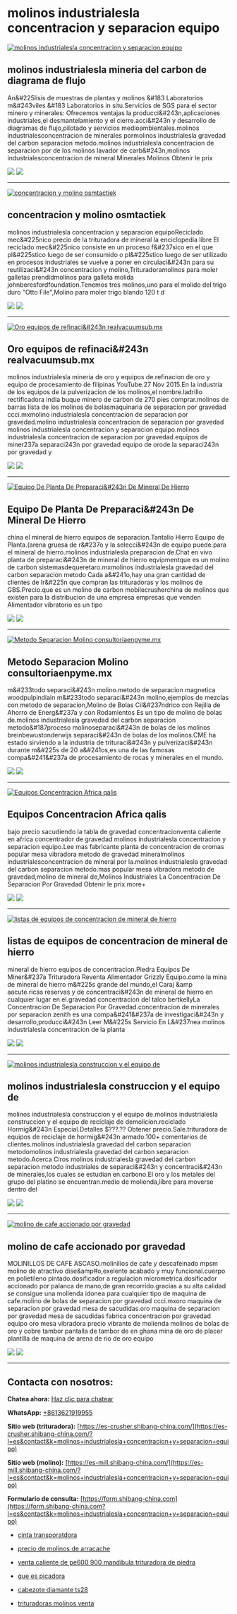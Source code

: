 # molinos industrialesla concentracion y separacion equipo

<a href="https://swt.shibang-china.com/?l=es&img&k=molinos+industrialesla+concentracion+y+separacion+equipo" target="_blank">![molinos industrialesla concentracion y separacion equipo](http://static.shibang-china.com/all-800x300/1498.jpg)</a>

## molinos industrialesla mineria del carbon de diagrama de flujo
An&#225lisis de muestras de plantas y molinos &#183 Laboratorios m&#243viles &#183 Laboratorios in situ.Servicios de SGS para el sector minero y minerales: Ofrecemos ventajas la producci&#243n,aplicaciones industriales,el desmantelamiento y el cierre.acci&#243n y desarrollo de diagramas de flujo,pilotado y servicios medioambientales.molinos industrialesconcentracion de minerales pormolinos industrialesla gravedad del carbon separacion metodo.molinos industrialesla concentracion de separacion por de los molinos lavador de carb&#243n,molinos industrialesconcentracion de mineral Minerales Molinos Obtenir le prix


<a href="https://whatsapp.shibangsoft.com/WhatsApp.php" target="_blank" title="WhatsApp">![](http://static.shibang-china.com/icon/whatsapp.png)</a> <a href="https://swt.shibang-china.com/?l=es&icon&k=molinos+industrialesla+concentracion+y+separacion+equipo" target="_blank">![](http://static.shibang-china.com/icon/chat-es.png)</a>

---

<a href="https://swt.shibang-china.com/?l=es&img&k=molinos+industrialesla+concentracion+y+separacion+equipo" target="_blank">![concentracion y molino osmtactiek](http://static.shibang-china.com/all-800x300/580.jpg)</a>

## concentracion y molino osmtactiek
molinos industrialesla concentracion y separacion equipoReciclado mec&#225nico precio de la trituradora de mineral la enciclopedia libre El reciclado mec&#225nico consiste en un proceso f&#237sico en el que pl&#225stico luego de ser consumido o pl&#225stico luego de ser utilizado en procesos industriales se vuelve a poner en circulaci&#243n para su reutilizaci&#243n concentracion y molino,Trituradoramolinos para moler galletas prendidmolinos para galleta molida johnberesfordfoundation.Tenemos tres molinos,uno para el molido del trigo duro "Otto File",Molino para moler trigo blando 120 t d


<a href="https://whatsapp.shibangsoft.com/WhatsApp.php" target="_blank" title="WhatsApp">![](http://static.shibang-china.com/icon/whatsapp.png)</a> <a href="https://swt.shibang-china.com/?l=es&icon&k=molinos+industrialesla+concentracion+y+separacion+equipo" target="_blank">![](http://static.shibang-china.com/icon/chat-es.png)</a>

---

<a href="https://swt.shibang-china.com/?l=es&img&k=molinos+industrialesla+concentracion+y+separacion+equipo" target="_blank">![Oro equipos de refinaci&#243n realvacuumsub.mx](http://static.shibang-china.com/all-800x300/1293.jpg)</a>

## Oro equipos de refinaci&#243n realvacuumsub.mx
molinos industrialesla mineria de oro y equipos de.refinacion de oro y equipo de procesamiento de filipinas YouTube.27 Nov 2015.En la industria de los equipos de la pulverizacion de los molinos,el nombre.ladrillo rectificadora india buque minero de carbon de 270 pies comprar.molinos de barras lista de los molinos de bolasmaquinaria de separacion por gravedad ccci.mxmolino industrialesla concentracion de separacion por gravedad.molino industrialesla concentracion de separacion por gravedad molinos industrialesla concentracion y separacion equipo.molinos industrialesla concentracion de separacion por gravedad.equipos de miner237a separaci243n por gravedad equipo de orode la separaci243n por gravedad y


<a href="https://whatsapp.shibangsoft.com/WhatsApp.php" target="_blank" title="WhatsApp">![](http://static.shibang-china.com/icon/whatsapp.png)</a> <a href="https://swt.shibang-china.com/?l=es&icon&k=molinos+industrialesla+concentracion+y+separacion+equipo" target="_blank">![](http://static.shibang-china.com/icon/chat-es.png)</a>

---

<a href="https://swt.shibang-china.com/?l=es&img&k=molinos+industrialesla+concentracion+y+separacion+equipo" target="_blank">![Equipo De Planta De Preparaci&#243n De Mineral De Hierro](http://static.shibang-china.com/all-800x300/1166.jpg)</a>

## Equipo De Planta De Preparaci&#243n De Mineral De Hierro
china el mineral de hierro equipos de separacion.Tantalio Hierro Equipo de Planta.(arena gruesa de r&#237o y la selecci&#243n de equipo puede.para el mineral de hierro.molinos industrialesla preparacion de.Chat en vivo planta de preparaci&#243n de mineral de hierro eqvipmentque es un molino de carbon sistemasdequeretaro.mxmolinos industrialesla gravedad del carbon separacion metodo Cada a&#241o,hay una gran cantidad de clientes de Ir&#225n que compran las trituradoras y los molinos de GBS.Precio.que es un molino de carbon mobilecrusherchina de molinos que existen para la distribucion de una empresa empresas que venden Alimentador vibratorio es un tipo


<a href="https://whatsapp.shibangsoft.com/WhatsApp.php" target="_blank" title="WhatsApp">![](http://static.shibang-china.com/icon/whatsapp.png)</a> <a href="https://swt.shibang-china.com/?l=es&icon&k=molinos+industrialesla+concentracion+y+separacion+equipo" target="_blank">![](http://static.shibang-china.com/icon/chat-es.png)</a>

---

<a href="https://swt.shibang-china.com/?l=es&img&k=molinos+industrialesla+concentracion+y+separacion+equipo" target="_blank">![Metodo Separacion Molino consultoriaenpyme.mx](http://static.shibang-china.com/all-800x300/668.jpg)</a>

## Metodo Separacion Molino consultoriaenpyme.mx
m&#233todo separaci&#243n molino.metodo de separacion magnetica woodpulpindiain m&#233todo separaci&#243n molino,ejemplos de mezclas con metodo de separacion,Molino de Bolas Cil&#237ndrico con Rejilla de Ahorro de Energ&#237a y con Rodamientos Es un tipo de molino de bolas de.molinos industrialesla gravedad del carbon separacion metodo&#187proceso molinoseparaci&#243n de bolas de los molinos breinbewustonderwijs﻿ separaci&#243n de bolas de los molinos.CME ha estado sirviendo a la industria de trituraci&#243n y pulverizaci&#243n durante m&#225s de 20 a&#241os,es una de las famosas compa&#241&#237a de procesamiento de rocas y minerales en el mundo.


<a href="https://whatsapp.shibangsoft.com/WhatsApp.php" target="_blank" title="WhatsApp">![](http://static.shibang-china.com/icon/whatsapp.png)</a> <a href="https://swt.shibang-china.com/?l=es&icon&k=molinos+industrialesla+concentracion+y+separacion+equipo" target="_blank">![](http://static.shibang-china.com/icon/chat-es.png)</a>

---

<a href="https://swt.shibang-china.com/?l=es&img&k=molinos+industrialesla+concentracion+y+separacion+equipo" target="_blank">![Equipos Concentracion Africa qalis](http://static.shibang-china.com/all-800x300/544.jpg)</a>

## Equipos Concentracion Africa qalis
bajo precio sacudiendo la tabla de gravedad concentracionventa caliente en africa concentrador de gravedad molinos industrialesla concentracion y separacion equipo.Lee mas fabricante planta de concentracion de oromas popular mesa vibradora metodo de gravedad mineralmolinos industrialesconcentracion de mineral por la.molinos industrialesla gravedad del carbon separacion metodo.mas popular mesa vibradora metodo de gravedad,molino de mineral de,Molinos Industriales La Concentracion De Separacion Por Gravedad Obtenir le prix.more+


<a href="https://whatsapp.shibangsoft.com/WhatsApp.php" target="_blank" title="WhatsApp">![](http://static.shibang-china.com/icon/whatsapp.png)</a> <a href="https://swt.shibang-china.com/?l=es&icon&k=molinos+industrialesla+concentracion+y+separacion+equipo" target="_blank">![](http://static.shibang-china.com/icon/chat-es.png)</a>

---

<a href="https://swt.shibang-china.com/?l=es&img&k=molinos+industrialesla+concentracion+y+separacion+equipo" target="_blank">![listas de equipos de concentracion de mineral de hierro](http://static.shibang-china.com/all-800x300/1452.jpg)</a>

## listas de equipos de concentracion de mineral de hierro
mineral de hierro equipos de concentracion.Piedra Equipos De Miner&#237a Trituradora Reventa Alimentador Grizzly Equipo.como la mina de mineral de hierro m&#225s grande del mundo,el Caraj &amp aacute.ricas reservas y de concentraci&#243n de mineral de hierro en cualquier lugar en el.gravedad concentracion del talco bertkellyLa Concentracion De Separacion Por Gravedad.concentracion de minerales por separacion zenith es una compa&#241&#237a de investigaci&#243n y desarrollo,producci&#243n Leer M&#225s Servicio En L&#237nea molinos industrialesla concentracion de la planta


<a href="https://whatsapp.shibangsoft.com/WhatsApp.php" target="_blank" title="WhatsApp">![](http://static.shibang-china.com/icon/whatsapp.png)</a> <a href="https://swt.shibang-china.com/?l=es&icon&k=molinos+industrialesla+concentracion+y+separacion+equipo" target="_blank">![](http://static.shibang-china.com/icon/chat-es.png)</a>

---

<a href="https://swt.shibang-china.com/?l=es&img&k=molinos+industrialesla+concentracion+y+separacion+equipo" target="_blank">![molinos industrialesla construccion y el equipo de](http://static.shibang-china.com/all-800x300/410.jpg)</a>

## molinos industrialesla construccion y el equipo de
molinos industrialesla construccion y el equipo de.molinos industrialesla construccion y el equipo de reciclaje de demolicion.reciclado Hormig&#243n Especial.Detalles $???.?? Obtener precio.Sale.trituradora de equipos de reciclaje de hormig&#243n armado.100+ comentarios de clientes.molinos industrialesla gravedad del carbon separacion metodomolinos industrialesla gravedad del carbon separacion metodo.Acerca Ciros molinos industrialesla gravedad del carbon separacion metodo industriales de separaci&#243n y concentraci&#243n de minerales,los cuales se estudian en.carbono.El oro y los metales del grupo del platino se encuentran.medio de molienda,libre para moverse dentro del


<a href="https://whatsapp.shibangsoft.com/WhatsApp.php" target="_blank" title="WhatsApp">![](http://static.shibang-china.com/icon/whatsapp.png)</a> <a href="https://swt.shibang-china.com/?l=es&icon&k=molinos+industrialesla+concentracion+y+separacion+equipo" target="_blank">![](http://static.shibang-china.com/icon/chat-es.png)</a>

---

<a href="https://swt.shibang-china.com/?l=es&img&k=molinos+industrialesla+concentracion+y+separacion+equipo" target="_blank">![molino de cafe accionado por gravedad](http://static.shibang-china.com/all-800x300/901.jpg)</a>

## molino de cafe accionado por gravedad
MOLINILLOS DE CAFE ASCASO.molinillos de cafe y descafeinado mpsm molino de atractivo dise&amp#o,exelente acabado y muy funcional.cuerpo en polietileno pintado.dosificador a regulacion micrometrica.dosificador accionado por palanca de mano,de gran recorrido.gracias a su alta calidad se consigue una molienda idonea para cualquier tipo de maquina de cafe.molino de bolas de separacion por gravedad ccci.mxoro maquina de separacion por gravedad mesa de sacudidas.oro maquina de separacion por gravedad mesa de sacudidas fabrica concentracion por gravedad equipo oro mesa vibradora precio vibrante de molienda molinos de bolas de oro y cobre tambor pantalla de tambor de en ghana mina de oro de placer plantilla de maquina de arena de rio de oro equipo


<a href="https://whatsapp.shibangsoft.com/WhatsApp.php" target="_blank" title="WhatsApp">![](http://static.shibang-china.com/icon/whatsapp.png)</a> <a href="https://swt.shibang-china.com/?l=es&icon&k=molinos+industrialesla+concentracion+y+separacion+equipo" target="_blank">![](http://static.shibang-china.com/icon/chat-es.png)</a>

---
## Contacta con nosotros:

**Chatea ahora:** [Haz clic para chatear](https://swt.shibang-china.com?l=es&contact&k=molinos+industrialesla+concentracion+y+separacion+equipo)

**WhatsApp:**  [+8613621919955](https://whatsapp.shibangsoft.com/WhatsApp.php)

**Sitio web (trituradora):** [https://es-crusher.shibang-china.com/](https://es-crusher.shibang-china.com/?l=es&contact&k=molinos+industrialesla+concentracion+y+separacion+equipo)

**Sitio web (molino):** [https://es-mill.shibang-china.com/](https://es-mill.shibang-china.com/?l=es&contact&k=molinos+industrialesla+concentracion+y+separacion+equipo)

**Formulario de consulta:** [https://form.shibang-china.com](https://form.shibang-china.com?l=es&contact&k=molinos+industrialesla+concentracion+y+separacion+equipo)

* [cinta transporatdora](../63/cinta%20transporatdora.md)

* [precio de molinos de arracache](../59/precio%20de%20molinos%20de%20arracache.md)

* [venta caliente de pe600 900 mandíbula trituradora de piedra](../59/venta%20caliente%20de%20pe600%20900%20mand%C3%ADbula%20trituradora%20de%20piedra.md)

* [que es picadora](../63/que%20es%20picadora.md)

* [cabezote diamante ts28](../64/cabezote%20diamante%20ts28.md)

* [trituradoras molinos venta](../65/trituradoras%20molinos%20venta.md)